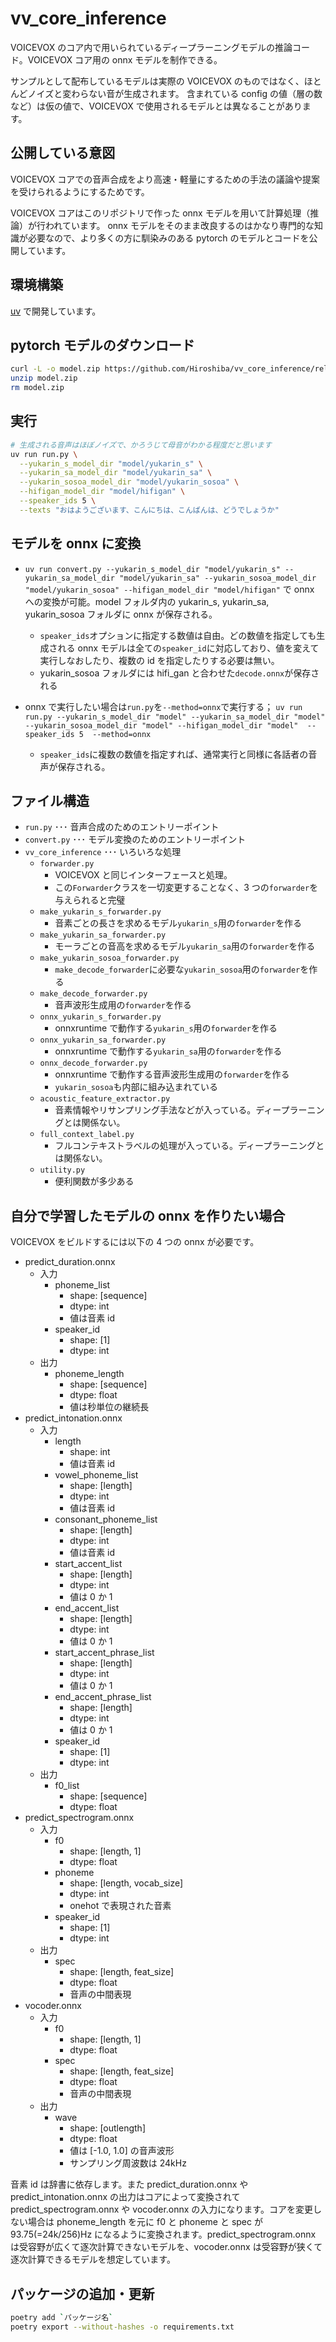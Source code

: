 # vv_core_inference

VOICEVOX のコア内で用いられているディープラーニングモデルの推論コード。VOICEVOX コア用の onnx モデルを制作できる。

サンプルとして配布しているモデルは実際の VOICEVOX のものではなく、ほとんどノイズと変わらない音が生成されます。
含まれている config の値（層の数など）は仮の値で、VOICEVOX で使用されるモデルとは異なることがあります。

## 公開している意図

VOICEVOX コアでの音声合成をより高速・軽量にするための手法の議論や提案を受けられるようにするためです。

VOICEVOX コアはこのリポジトリで作った onnx モデルを用いて計算処理（推論）が行われています。
onnx モデルをそのまま改良するのはかなり専門的な知識が必要なので、より多くの方に馴染みのある pytorch のモデルとコードを公開しています。

## 環境構築

[uv](https://github.com/astral-sh/uv) で開発しています。

## pytorch モデルのダウンロード

```bash
curl -L -o model.zip https://github.com/Hiroshiba/vv_core_inference/releases/download/0.0.3/model.zip
unzip model.zip
rm model.zip
```

## 実行

```bash
# 生成される音声はほぼノイズで、かろうじて母音がわかる程度だと思います
uv run run.py \
  --yukarin_s_model_dir "model/yukarin_s" \
  --yukarin_sa_model_dir "model/yukarin_sa" \
  --yukarin_sosoa_model_dir "model/yukarin_sosoa" \
  --hifigan_model_dir "model/hifigan" \
  --speaker_ids 5 \
  --texts "おはようございます、こんにちは、こんばんは、どうでしょうか"
```

## モデルを onnx に変換

- `uv run convert.py --yukarin_s_model_dir "model/yukarin_s" --yukarin_sa_model_dir "model/yukarin_sa" --yukarin_sosoa_model_dir "model/yukarin_sosoa" --hifigan_model_dir "model/hifigan"` で onnx への変換が可能。model フォルダ内の yukarin_s, yukarin_sa, yukarin_sosoa フォルダに onnx が保存される。

  - `speaker_ids`オプションに指定する数値は自由。どの数値を指定しても生成される onnx モデルは全ての`speaker_id`に対応しており、値を変えて実行しなおしたり、複数の id を指定したりする必要は無い。
  - yukarin_sosoa フォルダには hifi_gan と合わせた`decode.onnx`が保存される

- onnx で実行したい場合は`run.py`を`--method=onnx`で実行する； `uv run run.py --yukarin_s_model_dir "model" --yukarin_sa_model_dir "model" --yukarin_sosoa_model_dir "model" --hifigan_model_dir "model"  --speaker_ids 5  --method=onnx`
  - `speaker_ids`に複数の数値を指定すれば、通常実行と同様に各話者の音声が保存される。

## ファイル構造

- `run.py` ･･･ 音声合成のためのエントリーポイント
- `convert.py` ･･･ モデル変換のためのエントリーポイント
- `vv_core_inference` ･･･ いろいろな処理
  - `forwarder.py`
    - VOICEVOX と同じインターフェースと処理。
    - この`Forwarder`クラスを一切変更することなく、3 つの`forwarder`を与えられると完璧
  - `make_yukarin_s_forwarder.py`
    - 音素ごとの長さを求めるモデル`yukarin_s`用の`forwarder`を作る
  - `make_yukarin_sa_forwarder.py`
    - モーラごとの音高を求めるモデル`yukarin_sa`用の`forwarder`を作る
  - `make_yukarin_sosoa_forwarder.py`
    - `make_decode_forwarder`に必要な`yukarin_sosoa`用の`forwarder`を作る
  - `make_decode_forwarder.py`
    - 音声波形生成用の`forwarder`を作る
  - `onnx_yukarin_s_forwarder.py`
    - onnxruntime で動作する`yukarin_s`用の`forwarder`を作る
  - `onnx_yukarin_sa_forwarder.py`
    - onnxruntime で動作する`yukarin_sa`用の`forwarder`を作る
  - `onnx_decode_forwarder.py`
    - onnxruntime で動作する音声波形生成用の`forwarder`を作る
    - `yukarin_sosoa`も内部に組み込まれている
  - `acoustic_feature_extractor.py`
    - 音素情報やリサンプリング手法などが入っている。ディープラーニングとは関係ない。
  - `full_context_label.py`
    - フルコンテキストラベルの処理が入っている。ディープラーニングとは関係ない。
  - `utility.py`
    - 便利関数が多少ある

## 自分で学習したモデルの onnx を作りたい場合

VOICEVOX をビルドするには以下の 4 つの onnx が必要です。

- predict_duration.onnx
  - 入力
    - phoneme_list
      - shape: [sequence]
      - dtype: int
      - 値は音素 id
    - speaker_id
      - shape: [1]
      - dtype: int
  - 出力
    - phoneme_length
      - shape: [sequence]
      - dtype: float
      - 値は秒単位の継続長
- predict_intonation.onnx
  - 入力
    - length
      - shape: int
      - 値は音素 id
    - vowel_phoneme_list
      - shape: [length]
      - dtype: int
      - 値は音素 id
    - consonant_phoneme_list
      - shape: [length]
      - dtype: int
      - 値は音素 id
    - start_accent_list
      - shape: [length]
      - dtype: int
      - 値は 0 か 1
    - end_accent_list
      - shape: [length]
      - dtype: int
      - 値は 0 か 1
    - start_accent_phrase_list
      - shape: [length]
      - dtype: int
      - 値は 0 か 1
    - end_accent_phrase_list
      - shape: [length]
      - dtype: int
      - 値は 0 か 1
    - speaker_id
      - shape: [1]
      - dtype: int
  - 出力
    - f0_list
      - shape: [sequence]
      - dtype: float
- predict_spectrogram.onnx
  - 入力
    - f0
      - shape: [length, 1]
      - dtype: float
    - phoneme
      - shape: [length, vocab_size]
      - dtype: int
      - onehot で表現された音素
    - speaker_id
      - shape: [1]
      - dtype: int
  - 出力
    - spec
      - shape: [length, feat_size]
      - dtype: float
      - 音声の中間表現
- vocoder.onnx
  - 入力
    - f0
      - shape: [length, 1]
      - dtype: float
    - spec
      - shape: [length, feat_size]
      - dtype: float
      - 音声の中間表現
  - 出力
    - wave
      - shape: [outlength]
      - dtype: float
      - 値は [-1.0, 1.0] の音声波形
      - サンプリング周波数は 24kHz

音素 id は辞書に依存します。また predict_duration.onnx や predict_intonation.onnx の出力はコアによって変換されて predict_spectrogram.onnx や vocoder.onnx の入力になります。コアを変更しない場合は phoneme_length を元に f0 と phoneme と spec が 93.75(=24k/256)Hz になるように変換されます。predict_spectrogram.onnx は受容野が広くて逐次計算できないモデルを、vocoder.onnx は受容野が狭くて逐次計算できるモデルを想定しています。

## パッケージの追加・更新

```bash
poetry add `パッケージ名`
poetry export --without-hashes -o requirements.txt
```
